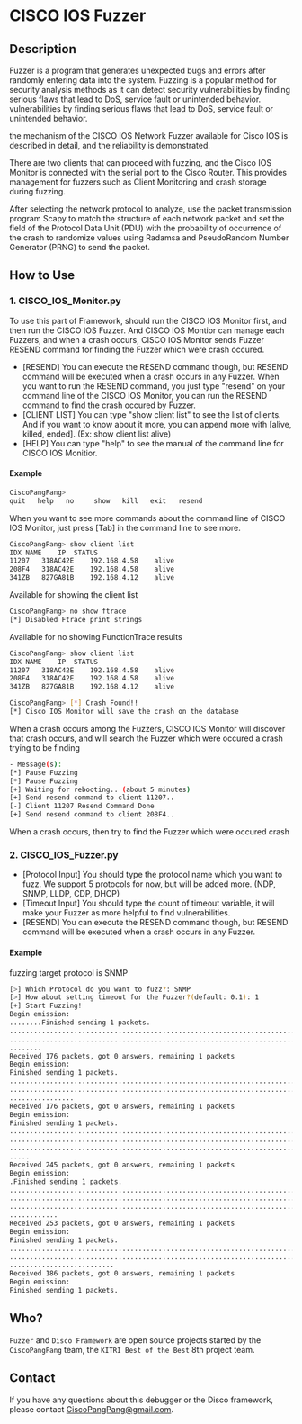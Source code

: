 # CISCO IOS Fuzzer

## Description

Fuzzer is a program that generates unexpected bugs and errors after randomly entering data into the system. Fuzzing is a popular method for security analysis methods as it can detect security vulnerabilities by finding serious flaws that lead to DoS, service fault or unintended behavior. vulnerabilities by finding serious flaws that lead to DoS, service fault or unintended behavior.

the mechanism of the CISCO IOS Network Fuzzer available for Cisco IOS is described in detail, and the reliability is demonstrated.

There are two clients that can proceed with fuzzing, and the Cisco IOS Monitor is
connected with the serial port to the Cisco Router. This provides management
for fuzzers such as Client Monitoring and crash storage during fuzzing.

After selecting the network protocol to analyze, use the packet transmission program
Scapy to match the structure of each network packet and set the field of the
Protocol Data Unit (PDU) with the probability of occurrence of the crash to
randomize values using Radamsa and PseudoRandom Number Generator (PRNG) to send
the packet.



## How to Use

### 1. CISCO_IOS_Monitor.py

To use this part of Framework, should run the CISCO IOS Monitor first, and then run the CISCO IOS Fuzzer. And CISCO IOS Montior can manage each Fuzzers, and when a crash occurs, CISCO IOS Monitor sends Fuzzer RESEND command for finding the Fuzzer which were crash occured.

- [RESEND]
  You can execute the RESEND command though, but RESEND command will be executed when a crash occurs in any Fuzzer.
  When you want to run the RESEND command, you just type "resend" on your command line of the CISCO IOS Monitor, you can run the RESEND command to find the crash occured by Fuzzer.
- [CLIENT LIST]
  You can type "show client list" to see the list of clients.
  And if you want to know about it more, you can append more with [alive, killed, ended]. (Ex: show client list alive)
- [HELP]
  You can type "help" to see the manual of the command line for CISCO IOS Monitior.



#### Example

```bash
CiscoPangPang>
quit   help   no     show   kill   exit   resend
```

When you want to see more commands about the command line of CISCO IOS Monitor, just press [Tab] in the command line to see more.



```bash
CiscoPangPang> show client list
IDX	NAME	IP	STATUS
11207	318AC42E	192.168.4.58	alive
208F4	318AC42E	192.168.4.58	alive
341ZB	827GA81B	192.168.4.12	alive
```

Available for showing the client list



```bash
CiscoPangPang> no show ftrace
[*] Disabled Ftrace print strings
```

Available for no showing FunctionTrace results



```bash
CiscoPangPang> show client list
IDX	NAME	IP	STATUS
11207	318AC42E	192.168.4.58	alive
208F4	318AC42E	192.168.4.58	alive
341ZB	827GA81B	192.168.4.12	alive

CiscoPangPang> [*] Crash Found!!
[*] Cisco IOS Monitor will save the crash on the database
```

When a crash occurs among the Fuzzers, CISCO IOS Monitor will discover that crash occurs, and will search the Fuzzer which were occured a crash trying to be finding



```bash
- Message(s):
[*] Pause Fuzzing
[*] Pause Fuzzing
[+] Waiting for rebooting.. (about 5 minutes)
[+] Send resend command to client 11207..
[-] Client 11207 Resend Command Done
[+] Send resend command to client 208F4..
```

When a crash occurs, then try to find the Fuzzer which were occured crash



### 2. CISCO_IOS_Fuzzer.py

- [Protocol Input]
  You should type the protocol name which you want to fuzz.
  We support 5 protocols for now, but will be added more. (NDP, SNMP, LLDP, CDP, DHCP)
- [Timeout Input]
  You should type the count of timeout variable, it will make your Fuzzer as more helpful to find vulnerabilities.
- [RESEND]
  You can execute the RESEND command though, but RESEND command will be executed when a crash occurs in any Fuzzer.



#### Example

fuzzing target protocol is SNMP

```bash
[>] Which Protocol do you want to fuzz?: SNMP
[>] How about setting timeout for the Fuzzer?(default: 0.1): 1
[+] Start Fuzzing!
Begin emission:
........Finished sending 1 packets.
...............................................................................
...............................................................................
........
Received 176 packets, got 0 answers, remaining 1 packets
Begin emission:
Finished sending 1 packets.
...............................................................................
...............................................................................
................
Received 176 packets, got 0 answers, remaining 1 packets
Begin emission:
Finished sending 1 packets.
...............................................................................
...............................................................................
...............................................................................
.....
Received 245 packets, got 0 answers, remaining 1 packets
Begin emission:
.Finished sending 1 packets.
...............................................................................
...............................................................................
...............................................................................
............
Received 253 packets, got 0 answers, remaining 1 packets
Begin emission:
Finished sending 1 packets.
...............................................................................
...............................................................................
..........................
Received 186 packets, got 0 answers, remaining 1 packets
Begin emission:
Finished sending 1 packets.
```





## Who?

`Fuzzer` and `Disco Framework` are open source projects started by the `CiscoPangPang` team, the `KITRI Best of the Best` 8th project team.



## Contact

If you have any questions about this debugger or the Disco framework, please contact CiscoPangPang@gmail.com.
